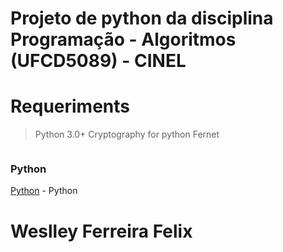 # Projeto de python da disciplina Programação - Algoritmos (UFCD5089) - CINEL

# Requeriments

> Python 3.0+
> Cryptography for python
> Fernet

```diff
```

### Python

[Python](https://www.python.org/) - Python


# Weslley Ferreira Felix